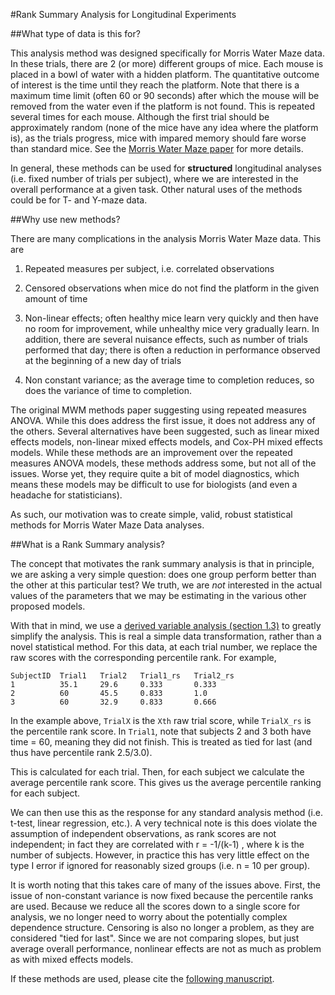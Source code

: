 #Rank Summary Analysis for Longitudinal Experiments

##What type of data is this for?

This analysis method was designed specifically for Morris Water Maze data. 
In these trials, there are 2 (or more) different groups of mice. Each mouse is placed in a bowl of water with a hidden platform.
The quantitative outcome of interest is the time until they reach the platform. Note that there is a maximum time limit
(often 60 or 90 seconds) after which the mouse will be removed from the water even if the platform is not found. This is repeated
several times for each mouse. Although the first trial should be approximately random (none of the mice have any idea where the platform is), as the trials
progress, mice with impared memory should fare worse than standard mice. See the [Morris Water Maze paper](http://scholarpedia.org/article/Morris_water_maze) 
for more details.

In general, these methods can be used for **structured** longitudinal analyses (i.e. fixed number of trials per subject),
where we are interested in the overall performance at a given task. Other natural uses of the methods could be for T- and Y-maze data. 

##Why use new methods?

There are many complications in the analysis Morris Water Maze data. This are

   1. Repeated measures per subject, i.e. correlated observations
   
   2. Censored observations when mice do not find the platform in the given amount of time
   
   3. Non-linear effects; often healthy mice learn very quickly and then have no room for improvement, 
   while unhealthy mice very gradually learn. In addition, there are several nuisance effects, 
   such as number of trials performed that day; there is often a reduction in performance
   observed at the beginning of a new day of trials
   
   4. Non constant variance; as the average time to completion reduces, so does the variance
   of time to completion. 
  
  
The original MWM methods paper suggesting using repeated measures ANOVA. While this does address the first issue,
it does not address any of the others. Several alternatives have been suggested, such as linear mixed effects models,
non-linear mixed effects models, and Cox-PH mixed effects models. While these methods are an improvement over the repeated measures ANOVA models, these methods address some, but not all of the issues. Worse yet, they require quite a bit of model diagnostics, which means these models may be difficult to use for biologists (and even a headache for statisticians). 

As such, our motivation was to create simple, valid, robust statistical methods for Morris Water Maze Data analyses. 

##What is a Rank Summary analysis?

The concept that motivates the rank summary analysis is that in principle, we are asking a very simple 
question: does one group perform better than the other at this particular test? We truth, we are *not* 
interested in the actual values of the parameters that we may be estimating in the various other proposed 
models. 

With that in mind, we use a [derived variable analysis (section 1.3)](https://faculty.washington.edu/heagerty/Courses/VA-longitudinal/private/LDAchapter.pdf) to greatly simplify
the analysis. This is real a simple data transformation, rather than a novel statistical method. For this data, at each 
trial number, we replace the raw scores with the corresponding percentile rank. For example,

    SubjectID  Trial1   Trial2   Trial1_rs   Trial2_rs
    1          35.1     29.6     0.333       0.333
    2          60       45.5     0.833       1.0
    3          60       32.9     0.833       0.666

In the example above, `TrialX` is the `Xth` raw trial score, while `TrialX_rs` is the percentile rank score. In `Trial1`, note that subjects 2 and 3 both have time = 60, meaning they did not finish. This is treated as tied for last (and thus have percentile rank 2.5/3.0). 

This is calculated for each trial. Then, for each subject we calculate the average percentile rank score. This gives 
us the average percentile ranking for each subject. 

We can then use this as the response for any standard analysis method (i.e. t-test, linear regression, etc.). A very technical note is this does violate the assumption of independent observations, as rank scores are not independent; in fact they are correlated with r = -1/(k-1) , where k is the number of subjects. However, in practice this has very little effect on the type I error if ignored for reasonably sized groups (i.e. n = 10 per group). 

It is worth noting that this takes care of many of the issues above. First, the issue of non-constant variance is now fixed because the percentile ranks are used. Because we reduce all the scores down to a single score for analysis, we no longer need to worry about the potentially complex dependence structure. Censoring is also no longer a problem, as they are considered "tied for last". Since we are not comparing slopes, but just average overall performance, nonlinear effects are not as much as problem as with mixed effects models. 

If these methods are used, please cite the [following manuscript](http://www.jci.org/articles/view/78464).  
